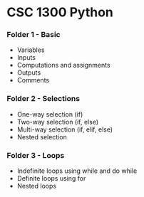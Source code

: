 # CSC 1300 Python

### Folder 1 - Basic
- Variables
- Inputs
- Computations and assignments
- Outputs
- Comments

### Folder 2 - Selections
- One-way selection (if)
- Two-way selection (if, else)
- Multi-way selection (if, elif, else)
- Nested selection

### Folder 3 - Loops
- Indefinite loops using while and do while
- Definite loops using for
- Nested loops